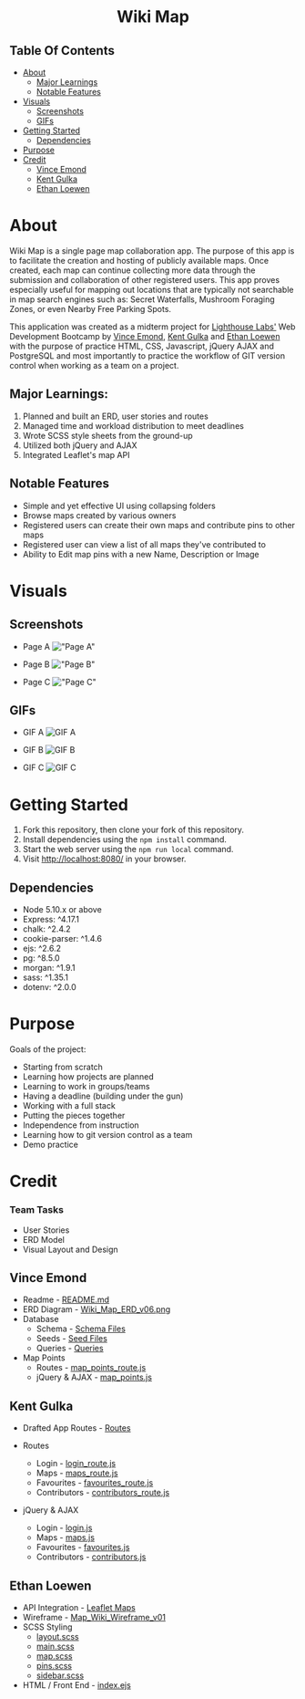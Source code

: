 <h1 align="center">Wiki Map</h1>

## Table Of Contents

- [About](#about)
  - [Major Learnings](#major-learnings)
  - [Notable Features](#notable-features)
- [Visuals](#visuals)
  - [Screenshots](#screenshots)
  - [GIFs](#gifs)
- [Getting Started](#getting-started)
  - [Dependencies](#dependencies)
- [Purpose](#purpose)
- [Credit](#credit)
  - [Vince Emond](#vince-emond)
  - [Kent Gulka](#kent-gulka)
  - [Ethan Loewen](#ethan-loewen)

# About

Wiki Map is a single page map collaboration app. The purpose of this app is to facilitate the creation and hosting of publicly available maps. Once created, each map can continue collecting more data through the submission and collaboration of other registered users. This app proves especially useful for mapping out locations that are typically not searchable in map search engines such as: Secret Waterfalls, Mushroom Foraging Zones, or even Nearby Free Parking Spots.

This application was created as a midterm project for [Lighthouse Labs'](https://www.lighthouselabs.ca/) Web Development Bootcamp by [Vince Emond](https://github.com/VinceEmond), [Kent Gulka](https://github.com/kgulka) and [Ethan Loewen](https://github.com/ethanloewen) with the purpose of practice HTML, CSS, Javascript, jQuery AJAX and PostgreSQL and most importantly to practice the workflow of GIT version control when working as a team on a project.

## Major Learnings:
1. Planned and built an ERD, user stories and routes
2. Managed time and workload distribution to meet deadlines
3. Wrote SCSS style sheets from the ground-up
4. Utilized both jQuery and AJAX
5. Integrated Leaflet's map API

## Notable Features
* Simple and yet effective UI using collapsing folders
* Browse maps created by various owners
* Registered users can create their own maps and contribute pins to other maps
* Registered user can view a list of all maps they've contributed to
* Ability to Edit map pins with a new Name, Description or Image

# Visuals

## Screenshots


* Page A
!["Page A"]()

* Page B
!["Page B"]()

* Page C
!["Page C"]()


## GIFs
* GIF A
![GIF A]()

* GIF B
![GIF B]()

* GIF C
![GIF C]()


# Getting Started
1. Fork this repository, then clone your fork of this repository.
2. Install dependencies using the `npm install` command.
3. Start the web server using the `npm run local` command.
4. Visit <http://localhost:8080/> in your browser.

## Dependencies
- Node 5.10.x or above
- Express: ^4.17.1
- chalk: ^2.4.2
- cookie-parser: ^1.4.6
- ejs: ^2.6.2
- pg: ^8.5.0
- morgan: ^1.9.1
- sass: ^1.35.1
- dotenv: ^2.0.0

# Purpose
Goals of the project:
- Starting from scratch
- Learning how projects are planned
- Learning to work in groups/teams
- Having a deadline (building under the gun)
- Working with a full stack
- Putting the pieces together
- Independence from instruction
- Learning how to git version control as a team
- Demo practice

# Credit
### Team Tasks
- User Stories
- ERD Model
- Visual Layout and Design

## Vince Emond
- Readme - [README.md](README.md)
- ERD Diagram - [Wiki_Map_ERD_v06.png](planning/Wiki_Map_ERD_v06.png)
- Database
  - Schema - [Schema Files](db/schema/)
  - Seeds - [Seed Files](db/seeds/)
  - Queries - [Queries](db/queries/)
- Map Points
  - Routes - [map_points_route.js](routes/map_points_route.js)
  - jQuery & AJAX - [map_points.js](public/scripts/map_points.js)

## Kent Gulka
- Drafted App Routes - [Routes](planning/user-stories.mduser-stories)

- Routes
  - Login - [login_route.js](routes/login_route.js)
  - Maps - [maps_route.js](routes/maps_route.js)
  - Favourites - [favourites_route.js](routes/favourites_route.js)
  - Contributors - [contributors_route.js](routes/contributors_route.js)
- jQuery & AJAX
  - Login - [login.js](public/scripts/login.js)
  - Maps - [maps.js](public/scripts/maps.js)
  - Favourites - [favourites.js](public/scripts/favourites.js)
  - Contributors - [contributors.js](public/scripts/contributors.js)

## Ethan Loewen
- API Integration - [Leaflet Maps](https://leafletjs.com/)
- Wireframe - [Map_Wiki_Wireframe_v01](planning/Map_Wiki_Wireframe_v01.png)
- SCSS Styling
  - [layout.scss](styles/layout.scss)
  - [main.scss](styles/main.scss)
  - [map.scss](styles/map.scss)
  - [pins.scss](styles/pins.scss)
  - [sidebar.scss](styles/sidebar.scss)
- HTML / Front End - [index.ejs](views/index.ejs)



